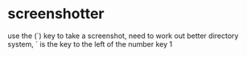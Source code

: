 # screenshotter

use the (\`) key to take a screenshot, need to work out better directory system, \` is the key to the left of the number key 1

